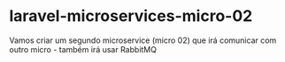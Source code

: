 # laravel-microservices-micro-02
Vamos criar um segundo microservice (micro 02) que irá comunicar com outro micro - também irá usar RabbitMQ
